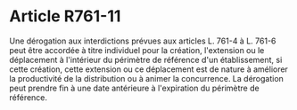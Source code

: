 # Article R761-11

Une dérogation aux interdictions prévues aux articles L. 761-4 à L. 761-6 peut être accordée à titre individuel pour la création, l'extension ou le déplacement à l'intérieur du périmètre de référence d'un établissement, si cette création, cette extension ou ce déplacement est de nature à améliorer la productivité de la distribution ou à animer la concurrence. La dérogation peut prendre fin à une date antérieure à l'expiration du périmètre de référence.
